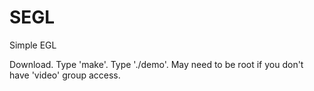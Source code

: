 SEGL
====

Simple EGL

Download.  Type 'make'.  Type './demo'.  May need to be root if you don't have 'video' group access.

